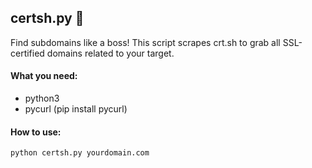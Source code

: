 ## certsh.py 🚀
Find subdomains like a boss! This script scrapes crt.sh to grab all SSL-certified domains related to your target.

#### What you need:
- python3
- pycurl (pip install pycurl)

#### How to use:
```
python certsh.py yourdomain.com
```
